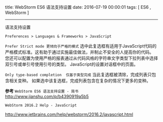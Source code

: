 title: WebStorm ES6 语法支持设置
date: 2016-07-19 00:00:01
tags: [ ES6 , WebStorm ]


---


语法支持设置
```
Preferences > Languages & Frameworks > JavaScript
```






`Prefer Strict mode 更倾向于严格的模式`
选中此复选框有适用于JavaScript代码的严格模式标准。这有助于通过实施最佳做法，并制止不安全的人提高你的代码。
您还可以配置为使用严格的报表通过从代码风格的字符串文字类型下拉列表中选择双引号或单引号使用引号的类型。 JavaScript的设置对话框中的页面。


` Only type-based completion  仅基于类型完成 `
当此复选框被清除，完成列表只包含相关变种。
如果选中该复选框，完成列表包含在复杂的情况下更多的变种。


**参考**
`WebStorm ES6 语法支持设置 - 简书`
http://www.jianshu.com/p/b4390919a5b5


`WebStorm 2016.2 Help - JavaScript`

http://www.jetbrains.com/help/webstorm/2016.2/javascript.html


<!-- more -->
